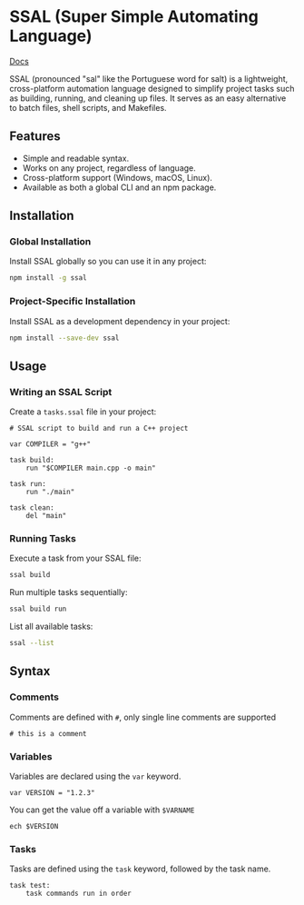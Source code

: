 # SSAL (Super Simple Automating Language)

[Docs](https://ssal-lang.github.io/ssal-docs/)

SSAL (pronounced "sal" like the Portuguese word for salt) is a lightweight, cross-platform automation language designed to simplify project tasks such as building, running, and cleaning up files. It serves as an easy alternative to batch files, shell scripts, and Makefiles.

## Features

- Simple and readable syntax.
- Works on any project, regardless of language.
- Cross-platform support (Windows, macOS, Linux).
- Available as both a global CLI and an npm package.

## Installation

### Global Installation

Install SSAL globally so you can use it in any project:

```sh
npm install -g ssal
```

### Project-Specific Installation

Install SSAL as a development dependency in your project:

```sh
npm install --save-dev ssal
```

## Usage

### Writing an SSAL Script

Create a `tasks.ssal` file in your project:

```ssal
# SSAL script to build and run a C++ project

var COMPILER = "g++"

task build:
    run "$COMPILER main.cpp -o main"

task run:
    run "./main"

task clean:
    del "main"
```

### Running Tasks

Execute a task from your SSAL file:

```sh
ssal build
```

Run multiple tasks sequentially:

```sh
ssal build run
```

List all available tasks:

```sh
ssal --list
```

## Syntax

### Comments

Comments are defined with `#`, only single line comments are supported

```ssal
# this is a comment
```

### Variables

Variables are declared using the `var` keyword.

```ssal
var VERSION = "1.2.3"
```

You can get the value off a variable with `$VARNAME`

```ssal
ech $VERSION
```

### Tasks

Tasks are defined using the `task` keyword, followed by the task name.

```ssal
task test:
    task commands run in order
```
